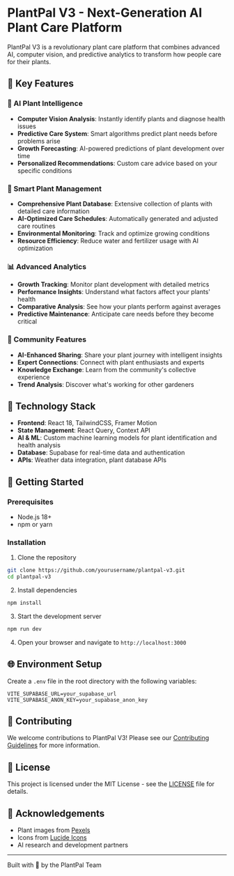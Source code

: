 # PlantPal V3 - Next-Generation AI Plant Care Platform

PlantPal V3 is a revolutionary plant care platform that combines advanced AI, computer vision, and predictive analytics to transform how people care for their plants.

## 🌟 Key Features

### 🧠 AI Plant Intelligence
- **Computer Vision Analysis**: Instantly identify plants and diagnose health issues
- **Predictive Care System**: Smart algorithms predict plant needs before problems arise
- **Growth Forecasting**: AI-powered predictions of plant development over time
- **Personalized Recommendations**: Custom care advice based on your specific conditions

### 🌱 Smart Plant Management
- **Comprehensive Plant Database**: Extensive collection of plants with detailed care information
- **AI-Optimized Care Schedules**: Automatically generated and adjusted care routines
- **Environmental Monitoring**: Track and optimize growing conditions
- **Resource Efficiency**: Reduce water and fertilizer usage with AI optimization

### 📊 Advanced Analytics
- **Growth Tracking**: Monitor plant development with detailed metrics
- **Performance Insights**: Understand what factors affect your plants' health
- **Comparative Analysis**: See how your plants perform against averages
- **Predictive Maintenance**: Anticipate care needs before they become critical

### 👥 Community Features
- **AI-Enhanced Sharing**: Share your plant journey with intelligent insights
- **Expert Connections**: Connect with plant enthusiasts and experts
- **Knowledge Exchange**: Learn from the community's collective experience
- **Trend Analysis**: Discover what's working for other gardeners

## 🚀 Technology Stack

- **Frontend**: React 18, TailwindCSS, Framer Motion
- **State Management**: React Query, Context API
- **AI & ML**: Custom machine learning models for plant identification and health analysis
- **Database**: Supabase for real-time data and authentication
- **APIs**: Weather data integration, plant database APIs

## 🔧 Getting Started

### Prerequisites
- Node.js 18+
- npm or yarn

### Installation

1. Clone the repository
```bash
git clone https://github.com/yourusername/plantpal-v3.git
cd plantpal-v3
```

2. Install dependencies
```bash
npm install
```

3. Start the development server
```bash
npm run dev
```

4. Open your browser and navigate to `http://localhost:3000`

## 🌐 Environment Setup

Create a `.env` file in the root directory with the following variables:

```
VITE_SUPABASE_URL=your_supabase_url
VITE_SUPABASE_ANON_KEY=your_supabase_anon_key
```

## 🤝 Contributing

We welcome contributions to PlantPal V3! Please see our [Contributing Guidelines](CONTRIBUTING.md) for more information.

## 📝 License

This project is licensed under the MIT License - see the [LICENSE](LICENSE) file for details.

## 🙏 Acknowledgements

- Plant images from [Pexels](https://www.pexels.com/)
- Icons from [Lucide Icons](https://lucide.dev/)
- AI research and development partners

---

Built with 💚 by the PlantPal Team